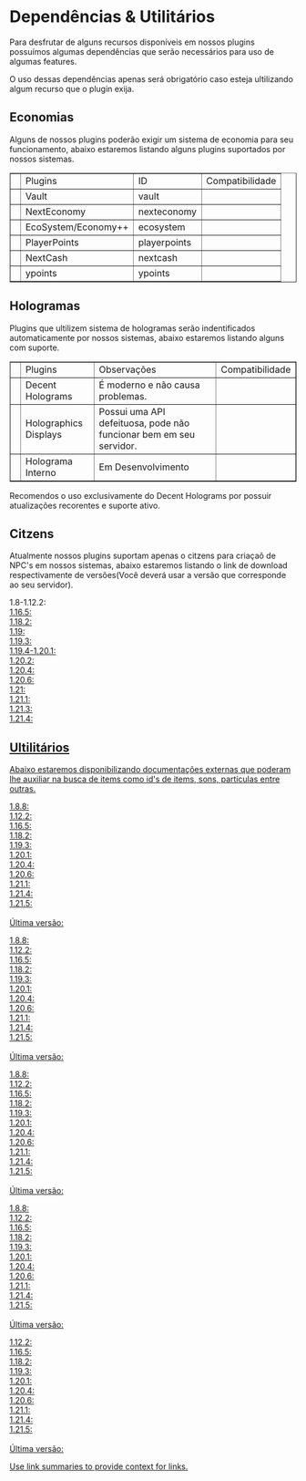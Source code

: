 # Dependências & Utilitários

<p>Para desfrutar de alguns recursos disponíveis em nossos plugins possuímos algumas dependências que serão necessários para uso de algumas features.</p>

<tip>O uso dessas dependências apenas será obrigatório caso esteja ultilizando algum recurso que o plugin exija.</tip>

## Economias

<p>Alguns de nossos plugins poderão exigir um sistema de economia para seu funcionamento, abaixo estaremos listando alguns plugins suportados por nossos sistemas.</p>

<table width="600" style="header-row" border="false">
    <tr>
        <td width="1"></td>
        <td><control>Plugins</control></td>
        <td><control>ID</control></td>
        <td><control>Compatibilidade</control></td>
    </tr>
    <tr>
        <td width="1"></td>
        <td>Vault</td>
        <td>vault</td>
        <td><icon src="../images/filled-checked-checkbox (2).png"/></td>
    </tr>
    <tr>
        <td width="1"></td>
        <td>NextEconomy</td>
        <td>nexteconomy</td>
        <td><icon src="../images/filled-checked-checkbox (2).png"/></td>
    </tr>
    <tr>
        <td width="1"></td>
        <td>EcoSystem/Economy++</td>
        <td>ecosystem</td>
        <td><icon src="../images/filled-checked-checkbox (2).png"/></td>
    </tr>
    <tr>
        <td width="1"></td>
        <td>PlayerPoints</td>
        <td>playerpoints</td>
        <td><icon src="../images/filled-checked-checkbox (2).png"/></td>
    </tr>
    <tr>
        <td width="1"></td>
        <td>NextCash</td>
        <td>nextcash</td>
        <td><icon src="../images/filled-checked-checkbox (2).png"/></td>
    </tr>
    <tr>
        <td width="1"></td>
        <td>ypoints</td>
        <td>ypoints</td>
        <td><icon src="../images/filled-checked-checkbox (2).png"/></td>
    </tr>
</table>

## Hologramas

<p>Plugins que ultilizem sistema de hologramas serão indentificados automaticamente por nossos sistemas, abaixo estaremos listando alguns com suporte.</p>

<table width="600" style="header-row" border="false">
    <tr>
        <td width="1"></td>
        <td><control>Plugins</control></td>
        <td><control>Observações</control></td>
        <td><control>Compatibilidade</control></td>
    </tr>
    <tr>
        <td width="1"></td>
        <td>Decent Holograms</td>
        <td>É moderno e não causa problemas.</td>
        <td><icon src="../images/filled-checked-checkbox (2).png"/></td>
    </tr>
    <tr>
        <td width="1"></td>
        <td>Holographics Displays</td>
        <td>Possui uma API defeituosa, pode não funcionar bem em seu servidor.</td>
        <td><icon src="../images/filled-checked-checkbox (2).png"/></td>
    </tr>
    <tr>
        <td width="1"></td>
        <td>Holograma Interno</td>
        <td>Em Desenvolvimento</td>
        <td></td>
    </tr>
</table>

<tip>Recomendos o uso exclusivamente do <control>Decent Holograms</control> por possuir atualizações recorentes e suporte ativo.</tip>

## Citzens

<p>Atualmente nossos plugins suportam apenas o citzens para criaçaõ de NPC's em nossos sistemas, abaixo estaremos listando o link de download respectivamente de versões(Você deverá usar a versão que corresponde ao seu servidor).</p>

<chapter title="Versões" collapsible="true">
    <p>
        1.8-1.12.2: <a href="https://ci.citizensnpcs.co/job/citizens2/2639/"/><br>
        1.16.5: <a href="https://ci.citizensnpcs.co/job/citizens2/3478/"/> <br>
        1.18.2: <a href="https://ci.citizensnpcs.co/job/citizens2/3430/"/> <br>
        1.19: <a href="https://ci.citizensnpcs.co/job/citizens2/2793/"/> <br>
        1.19.3: <a href="https://ci.citizensnpcs.co/job/citizens2/2960/"/> <br>
        1.19.4-1.20.1: <a href="https://ci.citizensnpcs.co/job/citizens2/3208/"/> <br>
        1.20.2: <a href="https://ci.citizensnpcs.co/job/citizens2/3282/"/> <br>
        1.20.4: <a href="https://ci.citizensnpcs.co/job/citizens2/3367/"/> <br>
        1.20.6: <a href="https://ci.citizensnpcs.co/job/citizens2/3827"/> <br>
        1.21: <a href="https://ci.citizensnpcs.co/job/citizens2/3578/"/> <br>
        1.21.1: <a href="https://ci.citizensnpcs.co/job/citizens2/3827"/> <br>
        1.21.3: <a href="https://ci.citizensnpcs.co/job/citizens2/3644/"/> <br>
        1.21.4: <a href="https://ci.citizensnpcs.co/job/citizens2/3685/"/> <br>
    </p>
</chapter>

## Ultilitários

<p>Abaixo estaremos disponibilizando documentações externas que poderam lhe auxiliar na busca de items como id's de items, sons, partículas entre outras.</p>

<chapter title="Lista de Sons" collapsible="true">
    <p>
        1.8.8: <a href="https://helpch.at/docs/1.8.8/org/bukkit/Sound.html"/><br>
        1.12.2: <a href="https://helpch.at/docs/1.12/org/bukkit/Sound.html"/><br>
        1.16.5: <a href="https://helpch.at/docs/1.16.5/org/bukkit/Sound.html"/><br>
        1.18.2: <a href="https://helpch.at/docs/1.18.2/org/bukkit/Sound.html"/><br>
        1.19.3: <a href="https://helpch.at/docs/1.19.3/org/bukkit/Sound.html"/><br>
        1.20.1: <a href="https://helpch.at/docs/1.20.1/org/bukkit/Sound.html"/><br>
        1.20.4: <a href="https://helpch.at/docs/1.20.4/org/bukkit/Sound.html"/><br>
        1.20.6: <a href="https://helpch.at/docs/1.20.6/org/bukkit/Sound.html"/><br>
        1.21.1: <a href="https://helpch.at/docs/1.21.1/org/bukkit/Sound.html"/><br>
        1.21.4: <a href="https://helpch.at/docs/1.21.4/org/bukkit/Sound.html"/><br>
        1.21.5: <a href="https://helpch.at/docs/1.21.5/org/bukkit/Sound.html"/><br><br>
        Última versão: <a href="https://hub.spigotmc.org/javadocs/spigot/org/bukkit/Sound.html"/><br>
    </p>
</chapter>

<chapter title="Lista de Materias" collapsible="true">
    <p>
        1.8.8: <a href="https://helpch.at/docs/1.8.8/org/bukkit/Material.html"/><br>
        1.12.2: <a href="https://helpch.at/docs/1.12/org/bukkit/Material.html"/><br>
        1.16.5: <a href="https://helpch.at/docs/1.16.5/org/bukkit/Material.html"/><br>
        1.18.2: <a href="https://helpch.at/docs/1.18.2/org/bukkit/Material.html"/><br>
        1.19.3: <a href="https://helpch.at/docs/1.19.3/org/bukkit/Material.html"/><br>
        1.20.1: <a href="https://helpch.at/docs/1.20.1/org/bukkit/Material.html"/><br>
        1.20.4: <a href="https://helpch.at/docs/1.20.4/org/bukkit/Material.html"/><br>
        1.20.6: <a href="https://helpch.at/docs/1.20.6/org/bukkit/Material.html"/><br>
        1.21.1: <a href="https://helpch.at/docs/1.21.1/org/bukkit/Material.html"/><br>
        1.21.4: <a href="https://helpch.at/docs/1.21.4/org/bukkit/Material.html"/><br>
        1.21.5: <a href="https://helpch.at/docs/1.21.5/org/bukkit/Material.html"/><br><br>
        Última versão: <a href="https://hub.spigotmc.org/javadocs/spigot/org/bukkit/Material.html"/>
    </p>
</chapter>

<chapter title="Lista de Efeitos" collapsible="true">
    <p> 
        1.8.8: <a href="https://helpch.at/docs/1.8.8/org/bukkit/potion/PotionEffectType.html"/><br>
        1.12.2: <a href="https://helpch.at/docs/1.12/org/bukkit/potion/PotionEffectType.html"/><br>
        1.16.5: <a href="https://helpch.at/docs/1.16.5/org/bukkit/potion/PotionEffectType.html"/><br>
        1.18.2: <a href="https://helpch.at/docs/1.18.2/org/bukkit/potion/PotionEffectType.html"/><br>
        1.19.3: <a href="https://helpch.at/docs/1.19.3/org/bukkit/potion/PotionEffectType.html"/><br>
        1.20.1: <a href="https://helpch.at/docs/1.20.1/org/bukkit/potion/PotionEffectType.html"/><br>
        1.20.4: <a href="https://helpch.at/docs/1.20.4/org/bukkit/potion/PotionEffectType.html"/><br>
        1.20.6: <a href="https://helpch.at/docs/1.20.6/org/bukkit/potion/PotionEffectType.html"/><br>
        1.21.1: <a href="https://helpch.at/docs/1.21.1/org/bukkit/potion/PotionEffectType.html"/><br>
        1.21.4: <a href="https://helpch.at/docs/1.21.4/org/bukkit/potion/PotionEffectType.html"/><br>
        1.21.5: <a href="https://helpch.at/docs/1.21.5/org/bukkit/potion/PotionEffectType.html"/><br><br>
        Última versão: <a href="https://hub.spigotmc.org/javadocs/spigot/org/bukkit/potion/PotionEffectType.html"/>
    </p>
</chapter>

<chapter title="Lista de Encantamentos" collapsible="true">
    <p> 
        1.8.8: <a href="https://helpch.at/docs/1.8.8/org/bukkit/enchantments/Enchantment.html"/><br>
        1.12.2: <a href="https://helpch.at/docs/1.12/org/bukkit/enchantments/Enchantment.html"/><br>
        1.16.5: <a href="https://helpch.at/docs/1.16.5/org/bukkit/enchantments/Enchantment.html"/><br>
        1.18.2: <a href="https://helpch.at/docs/1.18.2/org/bukkit/enchantments/Enchantment.html"/><br>
        1.19.3: <a href="https://helpch.at/docs/1.19.3/org/bukkit/enchantments/Enchantment.html"/><br>
        1.20.1: <a href="https://helpch.at/docs/1.20.1/org/bukkit/enchantments/Enchantment.html"/><br>
        1.20.4: <a href="https://helpch.at/docs/1.20.4/org/bukkit/enchantments/Enchantment.html"/><br>
        1.20.6: <a href="https://helpch.at/docs/1.20.6/org/bukkit/enchantments/Enchantment.html"/><br>
        1.21.1: <a href="https://helpch.at/docs/1.21.1/org/bukkit/enchantments/Enchantment.html"/><br>
        1.21.4: <a href="https://helpch.at/docs/1.21.4/org/bukkit/enchantments/Enchantment.html"/><br>
        1.21.5: <a href="https://helpch.at/docs/1.21.5/org/bukkit/enchantments/Enchantment.html"/><br><br>
        Última versão: <a href="https://hub.spigotmc.org/javadocs/spigot/org/bukkit/enchantments/Enchantment.html"/>
    </p>
</chapter>

<chapter title="Lista de Partículas" collapsible="true">
    <p>
        1.12.2: <a href="https://helpch.at/docs/1.12/org/bukkit/Particle.html"/><br>
        1.16.5: <a href="https://helpch.at/docs/1.16.5/org/bukkit/Particle.html"/><br>
        1.18.2: <a href="https://helpch.at/docs/1.18.2/org/bukkit/Particle.html"/><br>
        1.19.3: <a href="https://helpch.at/docs/1.19.3/org/bukkit/Particle.html"/><br>
        1.20.1: <a href="https://helpch.at/docs/1.20.1/org/bukkit/Particle.html"/><br>
        1.20.4: <a href="https://helpch.at/docs/1.20.4/org/bukkit/Particle.html"/><br>
        1.20.6: <a href="https://helpch.at/docs/1.20.6/org/bukkit/Particle.html"/><br>
        1.21.1: <a href="https://helpch.at/docs/1.21.1/org/bukkit/Particle.html"/><br>
        1.21.4: <a href="https://helpch.at/docs/1.21.4/org/bukkit/Particle.html"/><br>
        1.21.5: <a href="https://helpch.at/docs/1.21.5/org/bukkit/Particle.html"/><br><br>
        Última versão: <a href="https://hub.spigotmc.org/javadocs/spigot/org/bukkit/Particle.html"/>
    </p>
</chapter>

<link-summary>Use link summaries to provide context for links.</link-summary>